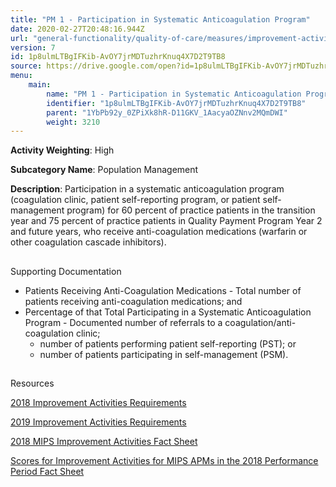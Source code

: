 ```yaml
---
title: "PM 1 - Participation in Systematic Anticoagulation Program"
date: 2020-02-27T20:48:16.944Z
url: "general-functionality/quality-of-care/measures/improvement-activities-measures/2018-improvement-activities/pm-1-participation-in-systematic-anticoagulation-program.html"
version: 7
id: 1p8ulmLTBgIFKib-AvOY7jrMDTuzhrKnuq4X7D2T9TB8
source: https://drive.google.com/open?id=1p8ulmLTBgIFKib-AvOY7jrMDTuzhrKnuq4X7D2T9TB8
menu:
    main:
        name: "PM 1 - Participation in Systematic Anticoagulation Program"
        identifier: "1p8ulmLTBgIFKib-AvOY7jrMDTuzhrKnuq4X7D2T9TB8"
        parent: "1YbPb92y_0ZPiXk8hR-D11GKV_1AacyaOZNnv2MQmDWI"
        weight: 3210
---
```









**Activity Weighting**: High

**Subcategory Name**: Population Management

**Description**: Participation in a systematic anticoagulation program (coagulation clinic, patient self-reporting program, or patient self-management program) for 60 percent of practice patients in the transition year and 75 percent of practice patients in Quality Payment Program Year 2 and future years, who receive anti-coagulation medications (warfarin or other coagulation cascade inhibitors).







## 

Supporting Documentation

* Patients Receiving Anti-Coagulation Medications - Total number of patients receiving anti-coagulation medications; and
* Percentage of that Total Participating in a Systematic Anticoagulation Program - Documented number of referrals to a coagulation/anti-coagulation clinic; 
    * number of patients performing patient self-reporting (PST); or
    * number of patients participating in self-management (PSM).







## 

Resources

[2018 Improvement Activities Requirements](https://qpp.cms.gov/mips/improvement-activities?py=2018)

[2019 Improvement Activities Requirements](https://qpp.cms.gov/mips/improvement-activities?py=2019)

[2018 MIPS Improvement Activities Fact Sheet](https://qpp.cms.gov/resource/2018%20MIPS%20Improvement%20Activities%20Fact%20Sheet)

[Scores for Improvement Activities for MIPS APMs in the 2018 Performance Period Fact Sheet](https://qpp.cms.gov/resource/2018%20MIPS%20APMs%20improvement%20Activities%20scores%20fact%20sheet)


